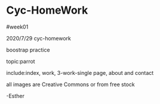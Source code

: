 # Cyc-HomeWork
#week01

2020/7/29 cyc-homework


boostrap practice

topic:parrot

include:index, work, 3-work-single page, about and contact

all images are Creative Commons or from free stock

-Esther
